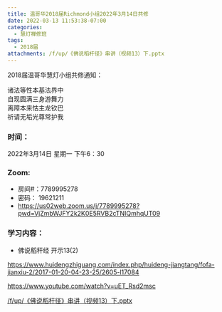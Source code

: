 ```yaml
---
title: 温哥华2018届Richmond小组2022年3月14日共修
date: 2022-03-13 11:53:38-07:00
categories:
  - 慧灯禅修班
tags:
  - 2018届
attachments: /f/up/《佛说稻杆径》串讲（视频13）下.pptx
---
```

2018届温哥华慧灯小组共修通知：

诸法等性本基法界中\
自现圆满三身游舞力\
离障本来怙主龙钦巴\
祈请无垢光尊常护我  

### 时间：

2022年3月14日 星期一 下午6：30

### Zoom:

* 房间#：7789995278 
* 密码： 19621211
* <https://us02web.zoom.us/j/7789995278?pwd=VjZmbWJFY2k2K0E5RVB2cTNIQmhqUT09>

### 学习内容：

* 佛说稻秆经 开示13(2)

<https://www.huidengzhiguang.com/index.php/huideng-jiangtang/fofa-jianxiu-2/2017-01-20-04-23-25/2605-l17084>

<https://www.youtube.com/watch?v=uET_Rsd2msc>

[/f/up/《佛说稻杆径》串讲（视频13）下.pptx](https://s3.ca-central-1.wasabisys.com/hddata/f.huidengchanxiu.net/hdv/f/up/《佛说稻杆径》串讲（视频13）下.pptx)